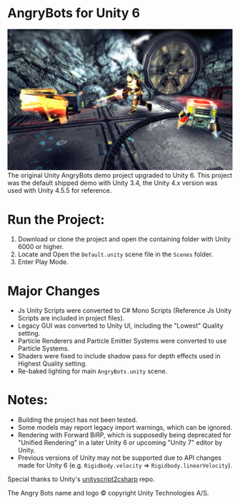 # AngryBots for Unity 6
![A thumbnail of AngryBots showing the player character shooting two enemies.](https://raw.githubusercontent.com/BobyStar/AngryBots-Unity6/d9c6bc2fce40b847024ae6e73ea0d7a8c24ddc61/AngryBots-Unity6_Thumbnail.png)
The original Unity AngryBots demo project upgraded to Unity 6. This project was the default shipped demo with Unity 3.4, the Unity 4.x version was used with Unity 4.5.5 for reference.

# Run the Project:
1. Download or clone the project and open the containing folder with Unity 6000 or higher.
2. Locate and Open the `Default.unity` scene file in the `Scenes` folder.
3. Enter Play Mode.

# Major Changes
* Js Unity Scripts were converted to C# Mono Scripts (Reference Js Unity Scripts are included in project files).
* Legacy GUI was converted to Unity UI, including the "Lowest" Quality setting.
* Particle Renderers and Particle Emitter Systems were converted to use Particle Systems.
* Shaders were fixed to include shadow pass for depth effects used in Highest Quality setting.
* Re-baked lighting for main `AngryBots.unity` scene.

# Notes:
* Building the project has not been tested.
* Some models may report legacy import warnings, which can be ignored.
* Rendering with Forward BiRP, which is supposedly being deprecated for "Unified Rendering" in a later Unity 6 or upcoming "Unity 7" editor by Unity.
* Previous versions of Unity may not be supported due to API changes made for Unity 6 (e.g. `Rigidbody.velocity` => `Rigidbody.linearVelocity`).

Special thanks to Unity's [unityscript2csharp](https://github.com/Unity-Technologies/unityscript2csharp) repo.

The Angry Bots name and logo © copyright Unity Technologies A/S.
